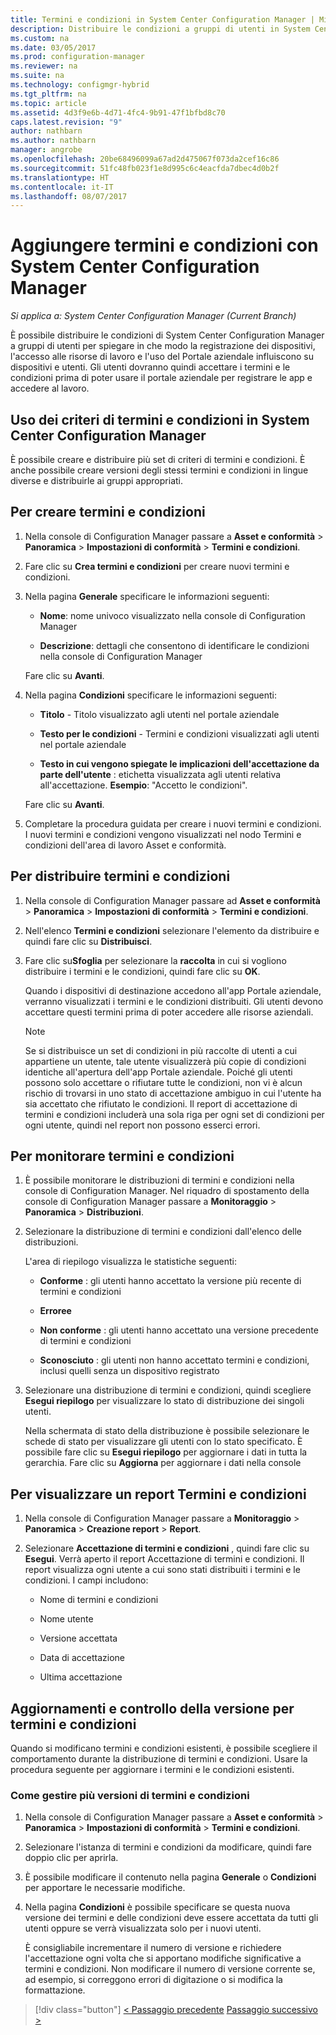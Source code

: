```yaml
---
title: Termini e condizioni in System Center Configuration Manager | Microsoft Docs
description: Distribuire le condizioni a gruppi di utenti in System Center Configuration Manager.
ms.custom: na
ms.date: 03/05/2017
ms.prod: configuration-manager
ms.reviewer: na
ms.suite: na
ms.technology: configmgr-hybrid
ms.tgt_pltfrm: na
ms.topic: article
ms.assetid: 4d3f9e6b-4d71-4fc4-9b91-47f1bfbd8c70
caps.latest.revision: "9"
author: nathbarn
ms.author: nathbarn
manager: angrobe
ms.openlocfilehash: 20be68496099a67ad2d475067f073da2cef16c86
ms.sourcegitcommit: 51fc48fb023f1e8d995c6c4eacfda7dbec4d0b2f
ms.translationtype: HT
ms.contentlocale: it-IT
ms.lasthandoff: 08/07/2017
---
```

# <a name="add-terms-and-conditions-with-system-center-configuration-manager"></a>Aggiungere termini e condizioni con System Center Configuration Manager

*Si applica a: System Center Configuration Manager (Current Branch)*

È possibile distribuire le condizioni di System Center Configuration Manager a gruppi di utenti per spiegare in che modo la registrazione dei dispositivi, l'accesso alle risorse di lavoro e l'uso del Portale aziendale influiscono su dispositivi e utenti. Gli utenti dovranno quindi accettare i termini e le condizioni prima di poter usare il portale aziendale per registrare le app e accedere al lavoro.  

 ## <a name="working-with-terms-and-conditions-policies-in-system-center-configuration-manager"></a>Uso dei criteri di termini e condizioni in System Center Configuration Manager  
 È possibile creare e distribuire più set di criteri di termini e condizioni. È anche possibile creare versioni degli stessi termini e condizioni in lingue diverse e distribuirle ai gruppi appropriati.  

## <a name="to-create-a-terms-and-conditions"></a>Per creare termini e condizioni  

1.  Nella console di Configuration Manager passare a **Asset e conformità** > **Panoramica** > **Impostazioni di conformità** > **Termini e condizioni**.  

2.  Fare clic su **Crea termini e condizioni** per creare nuovi termini e condizioni.  

3.  Nella pagina **Generale** specificare le informazioni seguenti:  

    -   **Nome**: nome univoco visualizzato nella console di Configuration Manager  

    -   **Descrizione**: dettagli che consentono di identificare le condizioni nella console di Configuration Manager  

     Fare clic su **Avanti**.  

4.  Nella pagina **Condizioni** specificare le informazioni seguenti:  

    -   **Titolo** - Titolo visualizzato agli utenti nel portale aziendale  

    -   **Testo per le condizioni** - Termini e condizioni visualizzati agli utenti nel portale aziendale  

    -   **Testo in cui vengono spiegate le implicazioni dell'accettazione da parte dell'utente** : etichetta visualizzata agli utenti relativa all'accettazione. **Esempio**: "Accetto le condizioni".  

     Fare clic su **Avanti**.  

5.  Completare la procedura guidata per creare i nuovi termini e condizioni. I nuovi termini e condizioni vengono visualizzati nel nodo Termini e condizioni dell'area di lavoro Asset e conformità.  

## <a name="to-deploy-a-terms-and-conditions"></a>Per distribuire termini e condizioni  

1.  Nella console di Configuration Manager passare ad **Asset e conformità** > **Panoramica** > **Impostazioni di conformità** > **Termini e condizioni**.  

2.  Nell'elenco **Termini e condizioni** selezionare l'elemento da distribuire e quindi fare clic su **Distribuisci**.  

3.  Fare clic su**Sfoglia** per selezionare la **raccolta** in cui si vogliono distribuire i termini e le condizioni, quindi fare clic su **OK**.  

     Quando i dispositivi di destinazione accedono all'app Portale aziendale, verranno visualizzati i termini e le condizioni distribuiti. Gli utenti devono accettare questi termini prima di poter accedere alle risorse aziendali.  

    > [!NOTE]  
    >  Se si distribuisce un set di condizioni in più raccolte di utenti a cui appartiene un utente, tale utente visualizzerà più copie di condizioni identiche all'apertura dell'app Portale aziendale. Poiché gli utenti possono solo accettare o rifiutare tutte le condizioni, non vi è alcun rischio di trovarsi in uno stato di accettazione ambiguo in cui l'utente ha sia accettato che rifiutato le condizioni. Il report di accettazione di termini e condizioni includerà una sola riga per ogni set di condizioni per ogni utente, quindi nel report non possono esserci errori.  

## <a name="to-monitor-terms-and-conditions"></a>Per monitorare termini e condizioni  

1.  È possibile monitorare le distribuzioni di termini e condizioni nella console di Configuration Manager. Nel riquadro di spostamento della console di Configuration Manager passare a **Monitoraggio** > **Panoramica** > **Distribuzioni**.  

2.  Selezionare la distribuzione di termini e condizioni dall'elenco delle distribuzioni.  

     L'area di riepilogo visualizza le statistiche seguenti:  

    -   **Conforme** : gli utenti hanno accettato la versione più recente di termini e condizioni  

    -   **Erroree**  

    -   **Non conforme** : gli utenti hanno accettato una versione precedente di termini e condizioni  

    -   **Sconosciuto** : gli utenti non hanno accettato termini e condizioni, inclusi quelli senza un dispositivo registrato  

3.  Selezionare una distribuzione di termini e condizioni, quindi scegliere **Esegui riepilogo** per visualizzare lo stato di distribuzione dei singoli utenti.  

     Nella schermata di stato della distribuzione è possibile selezionare le schede di stato per visualizzare gli utenti con lo stato specificato. È possibile fare clic su **Esegui riepilogo** per aggiornare i dati in tutta la gerarchia. Fare clic su **Aggiorna** per aggiornare i dati nella console  

## <a name="to-view--a-terms-and-conditions-report"></a>Per visualizzare un report Termini e condizioni  

1.  Nella console di Configuration Manager passare a **Monitoraggio** > **Panoramica** > **Creazione report** > **Report**.  

2.  Selezionare **Accettazione di termini e condizioni** , quindi fare clic su **Esegui**. Verrà aperto il report Accettazione di termini e condizioni. Il report visualizza ogni utente a cui sono stati distribuiti i termini e le condizioni. I campi includono:  

    -   Nome di termini e condizioni  

    -   Nome utente  

    -   Versione accettata  

    -   Data di accettazione  

    -   Ultima accettazione  

## <a name="updates-and-version-control-for-terms-and-conditions"></a>Aggiornamenti e controllo della versione per termini e condizioni  
 Quando si modificano termini e condizioni esistenti, è possibile scegliere il comportamento durante la distribuzione di termini e condizioni. Usare la procedura seguente per aggiornare i termini e le condizioni esistenti.  

### <a name="how-to-work-with-multiple-versions-of-terms-and-conditions"></a>Come gestire più versioni di termini e condizioni  

1.  Nella console di Configuration Manager passare a **Asset e conformità** > **Panoramica** > **Impostazioni di conformità** > **Termini e condizioni**.  

2.  Selezionare l'istanza di termini e condizioni da modificare, quindi fare doppio clic per aprirla.  

3.  È possibile modificare il contenuto nella pagina **Generale** o **Condizioni** per apportare le necessarie modifiche.  

4.  Nella pagina **Condizioni** è possibile specificare se questa nuova versione dei termini e delle condizioni deve essere accettata da tutti gli utenti oppure se verrà visualizzata solo per i nuovi utenti.  

     È consigliabile incrementare il numero di versione e richiedere l'accettazione ogni volta che si apportano modifiche significative a termini e condizioni. Non modificare il numero di versione corrente se, ad esempio, si correggono errori di digitazione o si modifica la formattazione.

> [!div class="button"]
[< Passaggio precedente](configure-intune-subscription.md)  [Passaggio successivo >](create-service-connection-point.md)
